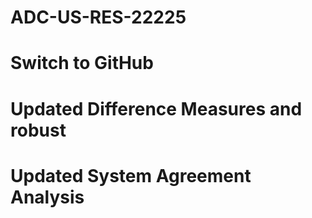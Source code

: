 # ADC-US-RES-22225
# Switch to GitHub
# Updated Difference Measures and robust
# Updated System Agreement Analysis
